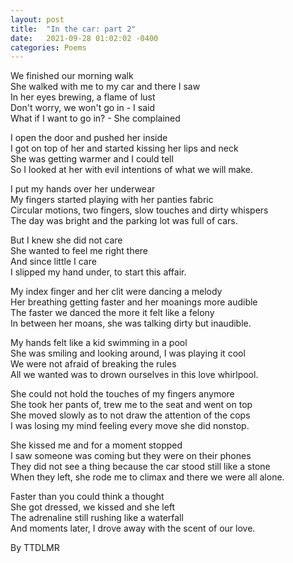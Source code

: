 ```yaml
---
layout: post
title:  "In the car: part 2"
date:   2021-09-28 01:02:02 -0400
categories: Poems
---
```



We finished our morning walk <br>
She walked with me to my car and there I saw <br>
In her eyes brewing, a flame of lust <br>
Don't worry, we won't go in -  I said <br>
What if I want to go in? - She complained <br>

I open the door and pushed her inside <br>
I got on top of her and started kissing her lips and neck <br>
She was getting warmer and I could tell <br>
So I looked at her with evil intentions of what we will make. <br>

I put my hands over her underwear <br>
My fingers started playing with her panties fabric  <br>
Circular motions, two fingers, slow touches and dirty whispers <br>
The day was bright and the parking lot was full of cars. <br>

But I knew she did not care <br>
She wanted to feel me right there  <br>
And since little I care <br>
I slipped my hand under, to start this affair. <br>

My index finger and her clit were dancing a melody <br>
Her breathing getting faster and her moanings more audible <br>
The faster we danced the more it felt like a felony <br>
In between her moans, she was talking dirty but inaudible. <br>

My hands felt like a kid swimming in a pool <br>
She was smiling and looking around, I was playing it cool <br>
We were not afraid of breaking the rules <br>
All we wanted was to drown ourselves in this love whirlpool. <br>

She could not hold the touches of my fingers anymore <br>
She took her pants of, trew me to the seat and went on top <br>
She moved slowly as to not draw the attention of the cops <br>
I was losing my mind feeling every move she did nonstop. <br>

She kissed me and for a moment stopped <br>
I saw someone was coming but they were on their phones <br>
They did not see a thing because the car stood still like a stone <br>
When they left, she rode me to climax and there we were all alone. <br>

Faster than you could think a thought <br>
She got dressed, we kissed and she left <br>
The adrenaline still rushing like a waterfall <br>
And moments later, I drove away with the scent of our love. <br>

By TTDLMR
